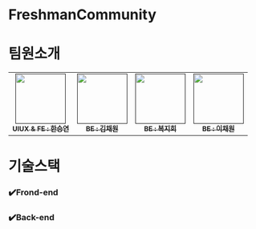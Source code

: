 # FreshmanCommunity


# 팀원소개
<table>
  <tbody>
    <tr>
      <td align="center"><a href=""><img src=""width=100px;" alt=""/><br /><sub><b>UIUX & FE : 한승연 </b></sub></a><br /></td>
      <td align="center"><a href=""><img src="" width="100px;" alt=""/><br /><sub><b>BE : 김채원</b></sub></a><br /></td>
      <td align="center"><a href=""><img src="" width="100px;" alt=""/><br /><sub><b>BE : 복지희</b></sub></a><br /></td>
      <td align="center"><a href=""><img src="" width="100px;" alt=""/><br /><sub><b>BE : 이채원</b></sub></a><br /></td>
     <tr/>
  </tbody>
</table>

# 기술스택

### ✔️Frond-end

### ✔️Back-end
